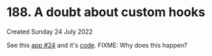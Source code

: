 # 188. A doubt about custom hooks
Created Sunday 24 July 2022

See this [app #24](https://exemplar-codes.github.io/assorted-reactjs-apps/) and it's [code](https://github.com/exemplar-codes/assorted-reactjs-apps/blob/13f7aa245a7c4078fb1a93344fa9c4465bdf4d20/src/Apps/CustomHookDemoCounter/CustomHookDemoCounter.jsx).
FIXME: Why does this happen?